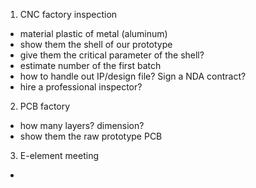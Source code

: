 1. CNC factory inspection
  * material plastic of metal (aluminum)
  * show them the shell of our prototype
  * give them the critical parameter of the shell?
  * estimate number of the first batch
  * how to handle out IP/design file? Sign a NDA contract?
  * hire a professional inspector?

2. PCB factory
  * how many layers? dimension?
  * show them the raw prototype PCB


3. E-element meeting
  *

